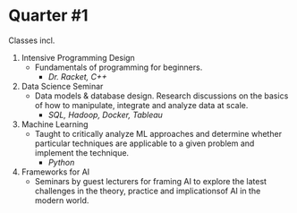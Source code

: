 # Quarter #1

Classes incl.

1. Intensive Programming Design
   - Fundamentals of programming for beginners.
     - *Dr. Racket, C++*
2. Data Science Seminar
   - Data models & database design. Research discussions on the basics of how to manipulate, integrate and analyze data at scale.
     - *SQL, Hadoop, Docker, Tableau*
3. Machine Learning
   - Taught to critically analyze ML approaches and determine whether particular techniques are applicable to a given problem and implement the technique.
     - *Python*
4. Frameworks for AI
   - Seminars by guest lecturers for framing AI to explore the latest challenges in the theory, practice and implicationsof AI in the modern world.
